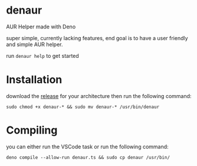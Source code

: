 # denaur
AUR Helper made with Deno

super simple, currently lacking features, end goal is to have a user friendly and simple AUR helper.

run ``denaur help`` to get started

# Installation
download the [release](https://github.com/raxracks/denaur/releases) for your architecture then run the following command:
```
sudo chmod +x denaur-* && sudo mv denaur-* /usr/bin/denaur
```

# Compiling
you can either run the VSCode task or run the following command:
```
deno compile --allow-run denaur.ts && sudo cp denaur /usr/bin/
```
